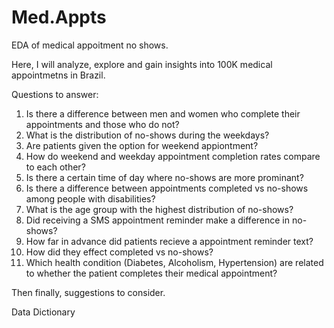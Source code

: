 # Med.Appts
EDA of medical appoitment no shows.

Here, I will analyze, explore and gain insights into 100K medical appointmetns in Brazil. 

Questions to answer:
1. Is there a difference between men and women who complete their appointments and those who do not?
2. What is the distribution of no-shows during the weekdays?
3. Are patients given the option for weekend appiontment?
4. How do weekend and weekday appointment completion rates compare to each other?
5. Is there a certain time of day where no-shows are more prominant?
6. Is there a difference between appointments completed vs no-shows among people with disabilities?
7. What is the age group with the highest distribution of no-shows?
8. Did receiving a SMS appointment reminder make a difference in no-shows?
9. How far in advance did patients recieve a appointment reminder text?
10. How did they effect completed vs no-shows?
11. Which health condition (Diabetes, Alcoholism, Hypertension) are related to whether the patient completes their medical appointment?

Then finally, suggestions to consider.

Data Dictionary
